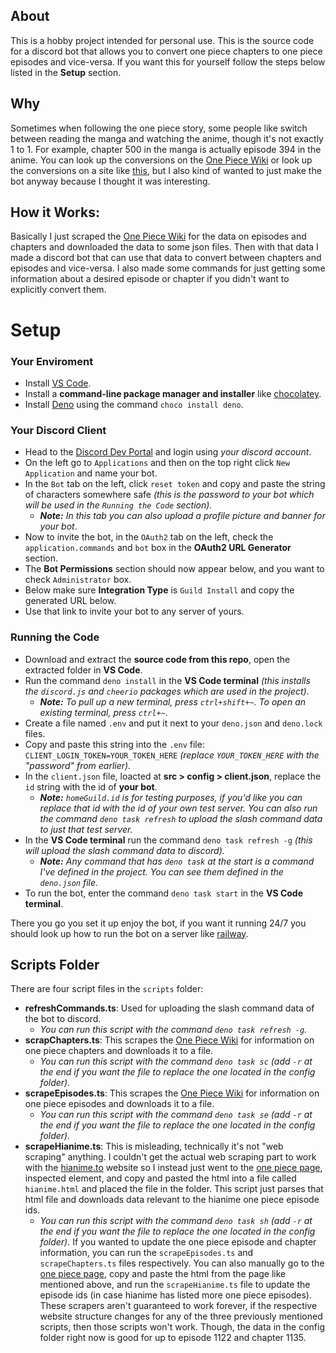 ## About
This is a hobby project intended for personal use. 
This is the source code for a discord bot that allows you to convert one piece chapters to one piece episodes and vice-versa.
If you want this for yourself follow the steps below listed in the **Setup** section.

## Why
Sometimes when following the one piece story, some people like switch between reading the manga and watching the anime, though it's not exactly 1 to 1.
For example, chapter 500 in the manga is actually episode 394 in the anime. You can look up the conversions on the [One Piece Wiki](https://onepiece.fandom.com/wiki/One_Piece_Wiki) or look up the conversions on a site like [this](https://onepiece.d1g1t.net/), but I also kind of wanted to just make the bot anyway because I thought it was interesting.

## How it Works:
Basically I just scraped the [One Piece Wiki](https://onepiece.fandom.com/wiki/One_Piece_Wiki) for the data on episodes and chapters and downloaded the data to some json files.
Then with that data I made a discord bot that can use that data to convert between chapters and episodes and vice-versa. 
I also made some commands for just getting some information about a desired episode or chapter if you didn't want to explicitly convert them.

# Setup
### Your Enviroment
- Install [VS Code](https://code.visualstudio.com/download).
- Install a **command-line package manager and installer** like [chocolatey](https://chocolatey.org/install#individual).
- Install [Deno](https://docs.deno.com/runtime/getting_started/installation/) using the command `choco install deno`.

### Your Discord Client 
- Head to the [Discord Dev Portal](https://discord.com/developers/) and login using *your discord account*.
- On the left go to `Applications` and then on the top right click `New Application` and name your bot.
- In the `Bot` tab on the left, click `reset token` and copy and paste the string of characters somewhere safe *(this is the password to your bot which will be used in the `Running the Code` section).*
  - ***Note:*** *In this tab you can also upload a profile picture and banner for your bot*.
- Now to invite the bot, in the `OAuth2` tab on the left, check the `application.commands` and `bot` box in the **OAuth2 URL Generator** section.
- The **Bot Permissions** section should now appear below, and you want to check `Administrator` box.
- Below make sure **Integration Type** is `Guild Install` and copy the generated URL below.
- Use that link to invite your bot to any server of yours.

### Running the Code
- Download and extract the **source code from this repo**, open the extracted folder in **VS Code**.
- Run the command `deno install` in the **VS Code terminal** *(this installs the `discord.js` and `cheerio` packages which are used in the project).*
  - ***Note:*** *To pull up a new terminal, press `ctrl+shift+~`. To open an existing terminal, press `ctrl+~`*.
- Create a file named `.env` and put it next to your `deno.json` and `deno.lock` files. 
- Copy and paste this string into the `.env` file: `CLIENT_LOGIN_TOKEN=YOUR_TOKEN_HERE` *(replace `YOUR_TOKEN_HERE` with the "password" from earlier).*
- In the `client.json` file, loacted at **src > config > client.json**, replace the `id` string with the id of **your bot**.
  - ***Note:*** *`homeGuild.id` is for testing purposes, if you'd like you can replace that id with the id of your own test server. You can also run the command `deno task refresh` to upload the slash command data to just that test server.*
- In the **VS Code terminal** run the command `deno task refresh -g` *(this will upload the slash command data to discord).*
  - ***Note:*** *Any command that has `deno task` at the start is a command I've defined in the project. You can see them defined in the `deno.json` file.*
- To run the bot, enter the command `deno task start` in the **VS Code terminal**.

There you go you set it up enjoy the bot, if you want it running 24/7 you should look up how to run the bot on a server like [railway](https://railway.com/).

## Scripts Folder
There are four script files in the `scripts` folder:
- **refreshCommands.ts**: Used for uploading the slash command data of the bot to discord.
  - *You can run this script with the command `deno task refresh -g`.*
- **scrapChapters.ts**: This scrapes the [One Piece Wiki](https://onepiece.fandom.com/wiki/One_Piece_Wiki) for information on one piece chapters and downloads it to a file.
  - *You can run this script with the command `deno task sc` (add `-r` at the end if you want the file to replace the one located in the config folder).*
- **scrapeEpisodes.ts**: This scrapes the [One Piece Wiki](https://onepiece.fandom.com/wiki/One_Piece_Wiki) for information on one piece episodes and downloads it to a file.
  - *You can run this script with the command `deno task se` (add `-r` at the end if you want the file to replace the one located in the config folder).*
- **scrapeHianime.ts**: This is misleading, technically it's not "web scraping" anything. I couldn't get the actual web scraping part to work with the [hianime.to](https://hianime.to/) website so I instead just went to the [one piece page](https://hianime.to/watch/one-piece-100?ep=2142), inspected element, and copy and pasted the html into a file called `hianime.html` and placed the file in the folder. This script just parses that html file and downloads data relevant to the hianime one piece episode ids.
  - *You can run this script with the command `deno task sh` (add `-r` at the end if you want the file to replace the one located in the config folder).*
If you wanted to update the one piece episode and chapter information, you can run the `scrapeEpisodes.ts` and `scrapeChapters.ts` files respectively. 
You can also manually go to the [one piece page](https://hianime.to/watch/one-piece-100?ep=2142), copy and paste the html from the page like mentioned above, and run the `scrapeHianime.ts` file to update the episode ids (in case hianime has listed more one piece episodes).
These scrapers aren't guaranteed to work forever, if the respective website structure changes for any of the three previously mentioned scripts, then those scripts won't work.
Though, the data in the config folder right now is good for up to episode 1122 and chapter 1135.